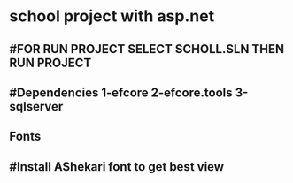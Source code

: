 # school project with asp.net




#FOR RUN PROJECT SELECT SCHOLL.SLN THEN RUN PROJECT
----------------------------------
#Dependencies
1-efcore
2-efcore.tools
3-sqlserver
----------------------------------
Fonts
-----------------------------------
#Install  AShekari font  to get best view 
-----------------------------------
